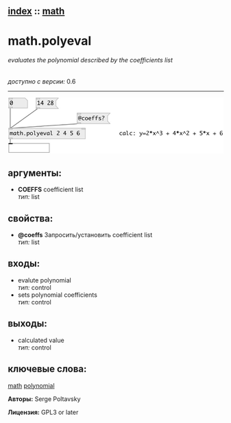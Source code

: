 [index](index.html) :: [math](category_math.html)
---

# math.polyeval

###### evaluates the polynomial described by the coefficients list

*доступно с версии:* 0.6

---




[![example](../examples/img/math.polyeval.jpg)](../examples/pd/math.polyeval.pd)



## аргументы:

* **COEFFS**
coefficient list<br>
_тип:_ list<br>





## свойства:

* **@coeffs** 
Запросить/установить coefficient list<br>
_тип:_ list<br>



## входы:

* evalute polynomial<br>
_тип:_ control
* sets polynomial coefficients<br>
_тип:_ control



## выходы:

* calculated value<br>
_тип:_ control



## ключевые слова:

[math](keywords/math.html)
[polynomial](keywords/polynomial.html)






**Авторы:** Serge Poltavsky




**Лицензия:** GPL3 or later






